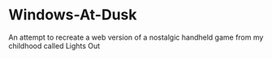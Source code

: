 # Windows-At-Dusk
An attempt to recreate a web version of a nostalgic handheld game from my childhood called Lights Out
